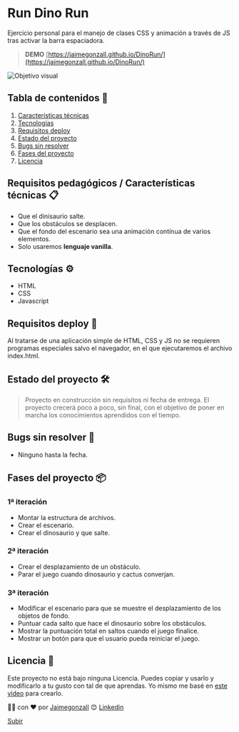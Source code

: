 <a name="top"></a>

# Run Dino Run
Ejercicio personal para el manejo de clases CSS y animación a través de JS tras activar la barra espaciadora.
> **DEMO** [https://jaimegonzall.github.io/DinoRun/](https://jaimegonzall.github.io/DinoRun/)

![Objetivo visual](https://github.com/jaimegonzall/DinoRun/blob/main/readme_img.jpg)

## Tabla de contenidos 📑
1. [Características técnicas](item1)
2. [Tecnologías](item2)
3. [Requisitos deploy](item3)
4. [Estado del proyecto](item4)
5. [Bugs sin resolver](item5)
6. [Fases del proyecto](item6)
7. [Licencia](item7)

<a name="item1"></a>

## Requisitos pedagógicos / Características técnicas 📋
* Que el dinisaurio salte.
* Que los obstáculos se desplacen.
* Que el fondo del escenario sea una animación contínua de varios elementos.
* Solo usaremos __lenguaje vanilla__.

<a name="item2"></a>

## Tecnologías ⚙️
* HTML
* CSS
* Javascript

<a name="item3"></a>

## Requisitos deploy 🚀
Al tratarse de una aplicación simple de HTML, CSS y JS no se requieren programas especiales salvo el navegador, en el que ejecutaremos el archivo index.html.

<a name="item4"></a>

## Estado del proyecto 🛠️
> Proyecto en construcción sin requisitos ni fecha de entrega. El proyecto crecerá poco a poco, sin final, con el objetivo de poner en marcha los conocimientos aprendidos con el tiempo.

<a name="item5"></a>

## Bugs sin resolver 🐞
* Ninguno hasta la fecha.

<a name="item6"></a>

## Fases del proyecto 📦
### 1ª iteración
* Montar la estructura de archivos.
* Crear el escenario.
* Crear el dinosaurio y que salte.

### 2ª iteración
* Crear el desplazamiento de un obstáculo.
* Parar el juego cuando dinosaurio y cactus converjan.

### 3ª iteración
* Modificar el escenario para que se muestre el desplazamiento de los objetos de fondo.
* Puntuar cada salto que hace el dinosaurio sobre los obstáculos.
* Mostrar la puntuación total en saltos cuando el juego finalice.
* Mostrar un botón para que el usuario pueda reiniciar el juego.

<a name="item7"></a>



## Licencia 📄
Este proyecto no está bajo ninguna Licencia. Puedes copiar y usarlo y modificarlo a tu gusto con tal de que aprendas.
Yo mismo me basé en [este vídeo](https://www.youtube.com/watch?v=i7nIutSLvdU) para crearlo. 

👨‍💻 con ❤️ por [Jaimegonzall](https://github.com/jaimegonzall) 😊
[Linkedin](https://www.linkedin.com/in/jaimegonzall/)

[Subir](#top)